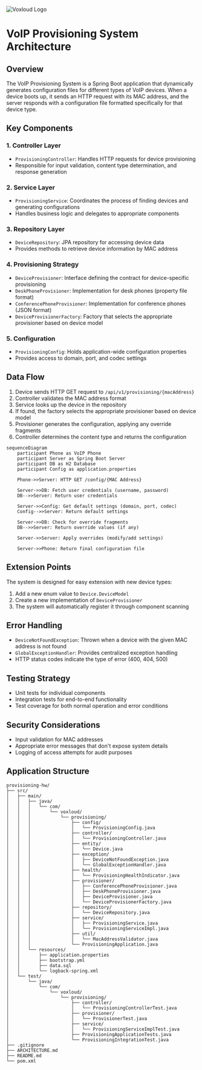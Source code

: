 ![Voxloud Logo](https://www.voxloud.com/wp-content/uploads/2020/07/voxloud_logo_@1x.png)

# VoIP Provisioning System Architecture

## Overview

The VoIP Provisioning System is a Spring Boot application that dynamically generates configuration files for different types of VoIP devices. When a device boots up, it sends an HTTP request with its MAC address, and the server responds with a configuration file formatted specifically for that device type.

## Key Components

### 1. Controller Layer
- `ProvisioningController`: Handles HTTP requests for device provisioning
- Responsible for input validation, content type determination, and response generation

### 2. Service Layer
- `ProvisioningService`: Coordinates the process of finding devices and generating configurations
- Handles business logic and delegates to appropriate components

### 3. Repository Layer
- `DeviceRepository`: JPA repository for accessing device data
- Provides methods to retrieve device information by MAC address

### 4. Provisioning Strategy
- `DeviceProvisioner`: Interface defining the contract for device-specific provisioning
- `DeskPhoneProvisioner`: Implementation for desk phones (property file format)
- `ConferencePhoneProvisioner`: Implementation for conference phones (JSON format)
- `DeviceProvisionerFactory`: Factory that selects the appropriate provisioner based on device model

### 5. Configuration
- `ProvisioningConfig`: Holds application-wide configuration properties
- Provides access to domain, port, and codec settings

## Data Flow

1. Device sends HTTP GET request to `/api/v1/provisioning/{macAddress}`
2. Controller validates the MAC address format
3. Service looks up the device in the repository
4. If found, the factory selects the appropriate provisioner based on device model
5. Provisioner generates the configuration, applying any override fragments
6. Controller determines the content type and returns the configuration

```mermaid
sequenceDiagram
    participant Phone as VoIP Phone
    participant Server as Spring Boot Server
    participant DB as H2 Database
    participant Config as application.properties

    Phone->>Server: HTTP GET /config/{MAC Address}
    
    Server->>DB: Fetch user credentials (username, password)
    DB-->>Server: Return user credentials
    
    Server->>Config: Get default settings (domain, port, codec)
    Config-->>Server: Return default settings
    
    Server->>DB: Check for override fragments
    DB-->>Server: Return override values (if any)
    
    Server->>Server: Apply overrides (modify/add settings)
    
    Server->>Phone: Return final configuration file
```

## Extension Points

The system is designed for easy extension with new device types:

1. Add a new enum value to `Device.DeviceModel`
2. Create a new implementation of `DeviceProvisioner`
3. The system will automatically register it through component scanning

## Error Handling

- `DeviceNotFoundException`: Thrown when a device with the given MAC address is not found
- `GlobalExceptionHandler`: Provides centralized exception handling
- HTTP status codes indicate the type of error (400, 404, 500)

## Testing Strategy

- Unit tests for individual components
- Integration tests for end-to-end functionality
- Test coverage for both normal operation and error conditions

## Security Considerations

- Input validation for MAC addresses
- Appropriate error messages that don't expose system details
- Logging of access attempts for audit purposes

## Application Structure

```
provisioning-hw/
├── src/
│   ├── main/
│   │   ├── java/
│   │   │   └── com/
│   │   │       └── voxloud/
│   │   │           └── provisioning/
│   │   │               ├── config/
│   │   │               │   └── ProvisioningConfig.java
│   │   │               ├── controller/
│   │   │               │   └── ProvisioningController.java
│   │   │               ├── entity/
│   │   │               │   └── Device.java
│   │   │               ├── exception/
│   │   │               │   ├── DeviceNotFoundException.java
│   │   │               │   └── GlobalExceptionHandler.java
│   │   │               ├── health/
│   │   │               │   └── ProvisioningHealthIndicator.java
│   │   │               ├── provisioner/
│   │   │               │   ├── ConferencePhoneProvisioner.java
│   │   │               │   ├── DeskPhoneProvisioner.java
│   │   │               │   ├── DeviceProvisioner.java
│   │   │               │   └── DeviceProvisionerFactory.java
│   │   │               ├── repository/
│   │   │               │   └── DeviceRepository.java
│   │   │               ├── service/
│   │   │               │   ├── ProvisioningService.java
│   │   │               │   └── ProvisioningServiceImpl.java
│   │   │               ├── util/
│   │   │               │   └── MacAddressValidator.java
│   │   │               └── ProvisioningApplication.java
│   │   └── resources/
│   │       ├── application.properties
│   │       ├── bootstrap.yml
│   │       ├── data.sql
│   │       └── logback-spring.xml
│   └── test/
│       └── java/
│           └── com/
│               └── voxloud/
│                   └── provisioning/
│                       ├── controller/
│                       │   └── ProvisioningControllerTest.java
│                       ├── provisioner/
│                       │   └── ProvisionerTest.java
│                       ├── service/
│                       │   └── ProvisioningServiceImplTest.java
│                       ├── ProvisioningApplicationTests.java
│                       └── ProvisioningIntegrationTest.java
├── .gitignore
├── ARCHITECTURE.md
├── README.md
└── pom.xml
```